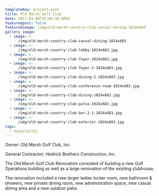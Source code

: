 ```yaml
---
templateKey: project-post
title: Old Marsh Golf Club
date: 2017-01-04T15:04:10.000Z
featuredpost: false
featuredimage: /img/old-marsh-country-club-casual-dining-1024x683
gallery_image:
  - image: >-
      /img/old-marsh-country-club-casual-dining-1024x683
  - image: >-
      /img/old-marsh-country-club-lobby-1024x683.jpg
  - image: >-
      /img/old-marsh-country-club-foyer-1024x683.jpg
  - image: >-
      /img/old-marsh-country-club-foyer-2-1024x683.jpg
  - image: >-
      /img/old-marsh-country-club-dining-2-1024x683.jpg
  - image: >-
      /img/old-marsh-country-club-conference-room-1024x683.jpg
  - image: >-
      /img/old-marsh-country-club-dining-1024x683.jpg
  - image: >-
      /img/old-marsh-country-club-patio-1024x683.jpg
  - image: >-
      /img/old-marsh-country-club-bar-2-1-1024x683.jpg
  - image: >-
      /img/old-marsh-country-club-exterior-1024x683.jpg
tags:
  - Hospitality
---
```

Owner: Old Marsh Golf Club, Inc.

General Contractor: Hedrick Brothers Construction, Inc.

The Old Marsh Golf Club Renovation consisted of building a new Golf Operations building as well as a large renovation of the existing clubhouse.

The renovation included a new larger ladies locker room, new bathroom & showers, new private dining room, new administration space, new casual dining area and a new outdoor patio.
